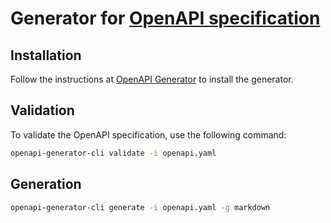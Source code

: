 # Generator for [OpenAPI specification](https://spec.openapis.org/)

## Installation
Follow the instructions at [OpenAPI Generator](https://openapi-generator.tech/docs/installation) to install the generator.

## Validation
To validate the OpenAPI specification, use the following command:

```bash
openapi-generator-cli validate -i openapi.yaml
```

## Generation
```bash
openapi-generator-cli generate -i openapi.yaml -g markdown
```
